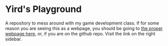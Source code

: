 # Yird's Playground
A repository to mess around with my game development class.
If for some reason you are seeing this as a webpage, you should be going to [the proper webpage here](public/), or, if you are on the github repo. Visit the link on the right sidebar.

